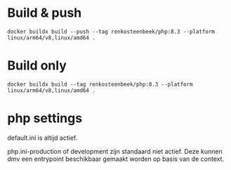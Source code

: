 # Build & push
`docker buildx build --push --tag renkosteenbeek/php:8.3 --platform linux/arm64/v8,linux/amd64 .`

# Build only
`docker buildx build --tag renkosteenbeek/php:8.3 --platform linux/arm64/v8,linux/amd64 .`

# php settings
default.ini is altijd actief.

php.ini-production of development zijn standaard niet actief. Deze kunnen dmv een entrypoint beschikbaar gemaakt worden op basis van de context. 